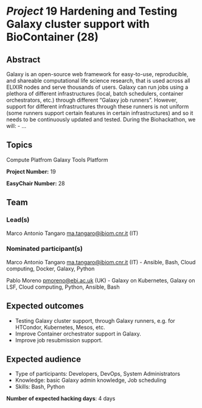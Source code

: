# *Project* 19 Hardening and Testing Galaxy cluster support with BioContainer (28)

## Abstract

Galaxy is an open-source web framework for easy-to-use, reproducible, and shareable computational life science research, that is used across all ELIXIR nodes and serve thousands of users. Galaxy can run jobs using a plethora of different infrastructures (local, batch schedulers, container orchestrators, etc.) through different “Galaxy job runners”. However, support for different infrastructures through these runners is not uniform (some runners support certain features in certain infrastructures) and so it needs to be continuously updated and tested. During the Biohackathon, we will: - ...

## Topics

Compute Platfrom
 Galaxy
 Tools Platform

**Project Number:** 19



**EasyChair Number:** 28

## Team

### Lead(s)

Marco Antonio Tangaro <ma.tangaro@ibiom.cnr.it> (IT)

### Nominated participant(s)

Marco Antonio Tangaro <ma.tangaro@ibiom.cnr.it> (IT) - Ansible, Bash, Cloud computing, Docker, Galaxy, Python
 
 Pablo Moreno <pmoreno@ebi.ac.uk> (UK) - Galaxy on Kubernetes, Galaxy on LSF, Cloud computing, Python, Ansible, Bash

## Expected outcomes

- Testing Galaxy cluster support, through Galaxy runners, e.g. for HTCondor, Kubernetes, Mesos, etc.
 - Improve Container orchestrator support in Galaxy.
 - Improve job resubmission support.

## Expected audience

- Type of participants: Developers, DevOps, System Administrators
 - Knowledge: basic Galaxy admin knowledge, Job scheduling
 - Skills: Bash, Python

**Number of expected hacking days**: 4 days

